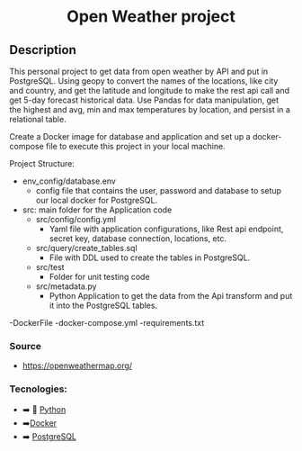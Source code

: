 <h1 align="center"> Open Weather project </h1>

## Description

This personal project to get data from open weather by API and put in  PostgreSQL.
Using geopy to convert the names of the locations, like city and country, and get the latitude and longitude to make the rest api call and get 5-day forecast historical data. Use Pandas for data manipulation, get the highest and avg, min and max  temperatures by location, and persist in a relational table.


Create a Docker image for database and application and set up a docker-compose file to execute this project in your local machine.

Project Structure:
- env_config/database.env
  - config file that contains the user, password and database to setup  our local docker for PostgreSQL.
- src: main folder for the Application code
  - src/config/config.yml
    -   Yaml file with application configurations, like Rest api endpoint, secret key, database connection, locations, etc.
  - src/query/create_tables.sql
    - File with DDL used to create the tables in PostgreSQL.
  - src/test
    -  Folder for unit testing code
  - src/metadata.py
    - Python Application to get the data from the Api transform and put it into the  PostgreSQL tables.

-DockerFile
-docker-compose.yml
-requirements.txt
  

### Source
- https://openweathermap.org/
  
### Tecnologies: 
- ➡️ 🐍 [Python](#-python)
- ➡️[Docker](#-docker)
- ➡️ [PostgreSQL](#-postgres)





